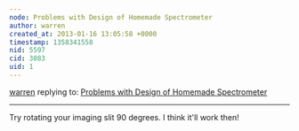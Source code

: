 ```yaml
---
node: Problems with Design of Homemade Spectrometer
author: warren
created_at: 2013-01-16 13:05:58 +0000
timestamp: 1358341558
nid: 5597
cid: 3083
uid: 1
---
```




[warren](../profile/warren) replying to: [Problems with Design of Homemade Spectrometer](../notes/pluharj/1-15-2013/problems-design-homemade-spectrometer)

----
Try rotating your imaging slit 90 degrees. I think it'll work then!